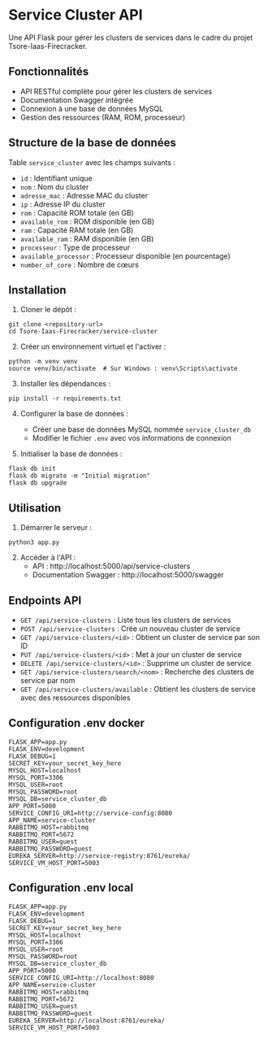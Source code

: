# Service Cluster API

Une API Flask pour gérer les clusters de services dans le cadre du projet Tsore-Iaas-Firecracker.

## Fonctionnalités

- API RESTful complète pour gérer les clusters de services
- Documentation Swagger intégrée
- Connexion à une base de données MySQL
- Gestion des ressources (RAM, ROM, processeur)

## Structure de la base de données

Table `service_cluster` avec les champs suivants :
- `id` : Identifiant unique
- `nom` : Nom du cluster
- `adresse_mac` : Adresse MAC du cluster
- `ip` : Adresse IP du cluster
- `rom` : Capacité ROM totale (en GB)
- `available_rom` : ROM disponible (en GB)
- `ram` : Capacité RAM totale (en GB)
- `available_ram` : RAM disponible (en GB)
- `processeur` : Type de processeur
- `available_processor` : Processeur disponible (en pourcentage)
- `number_of_core` : Nombre de cœurs

## Installation

1. Cloner le dépôt :
```
git clone <repository-url>
cd Tsore-Iaas-Firecracker/service-cluster
```

2. Créer un environnement virtuel et l'activer :
```
python -m venv venv
source venv/bin/activate  # Sur Windows : venv\Scripts\activate
```

3. Installer les dépendances :
```
pip install -r requirements.txt
```

4. Configurer la base de données :
   - Créer une base de données MySQL nommée `service_cluster_db`
   - Modifier le fichier `.env` avec vos informations de connexion

5. Initialiser la base de données :
```
flask db init
flask db migrate -m "Initial migration"
flask db upgrade
```

## Utilisation

1. Démarrer le serveur :
```
python3 app.py
```

2. Accéder à l'API :
   - API : http://localhost:5000/api/service-clusters
   - Documentation Swagger : http://localhost:5000/swagger

## Endpoints API

- `GET /api/service-clusters` : Liste tous les clusters de services
- `POST /api/service-clusters` : Crée un nouveau cluster de service
- `GET /api/service-clusters/<id>` : Obtient un cluster de service par son ID
- `PUT /api/service-clusters/<id>` : Met à jour un cluster de service
- `DELETE /api/service-clusters/<id>` : Supprime un cluster de service
- `GET /api/service-clusters/search/<nom>` : Recherche des clusters de service par nom
- `GET /api/service-clusters/available` : Obtient les clusters de service avec des ressources disponibles


## Configuration .env docker

```
FLASK_APP=app.py
FLASK_ENV=development
FLASK_DEBUG=1
SECRET_KEY=your_secret_key_here
MYSQL_HOST=localhost
MYSQL_PORT=3306
MYSQL_USER=root
MYSQL_PASSWORD=root
MYSQL_DB=service_cluster_db
APP_PORT=5000
SERVICE_CONFIG_URI=http://service-config:8080
APP_NAME=service-cluster
RABBITMQ_HOST=rabbitmq
RABBITMQ_PORT=5672
RABBITMQ_USER=guest
RABBITMQ_PASSWORD=guest
EUREKA_SERVER=http://service-registry:8761/eureka/
SERVICE_VM_HOST_PORT=5003

```

## Configuration .env local

```
FLASK_APP=app.py
FLASK_ENV=development
FLASK_DEBUG=1
SECRET_KEY=your_secret_key_here
MYSQL_HOST=localhost
MYSQL_PORT=3306
MYSQL_USER=root
MYSQL_PASSWORD=root
MYSQL_DB=service_cluster_db
APP_PORT=5000
SERVICE_CONFIG_URI=http://localhost:8080
APP_NAME=service-cluster
RABBITMQ_HOST=rabbitmq
RABBITMQ_PORT=5672
RABBITMQ_USER=guest
RABBITMQ_PASSWORD=guest
EUREKA_SERVER=http://localhost:8761/eureka/
SERVICE_VM_HOST_PORT=5003

```